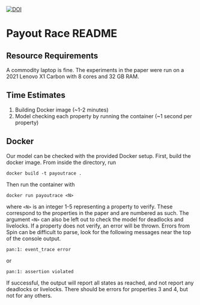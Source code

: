 [![DOI](https://zenodo.org/badge/789460840.svg)](https://zenodo.org/doi/10.5281/zenodo.11002328)

# Payout Race README
## Resource Requirements
A commodity laptop is fine. The experiments in the paper were run on a 2021 Lenovo X1 Carbon with 8 cores and 32 GB RAM.

## Time Estimates
1. Building Docker image (~1-2 minutes)
2. Model checking each property by running the container (~1 second per property)

## Docker
Our model can be checked with the provided Docker setup. First, build the docker image. From inside the directory, run

    docker build -t payoutrace .
    
Then run the container with

    docker run payoutrace <N>

where `<N>` is an integer 1-5 representing a property to verify. These correspond to the properties in the paper and are numbered as such. The argument `<N>` can also be left out to check the model for deadlocks and livelocks. If a property does not verify, an error will be thrown. Errors from Spin can be difficult to parse, look for the following messages near the top of the console output.

    pan:1: event_trace error 

or

    pan:1: assertion violated

If successful, the output will report all states as reached, and not report any deadlocks or livelocks. There should be errors for properties 3 and 4, but not for any others.

